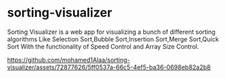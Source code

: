 # sorting-visualizer

Sorting Visualizer is a web app for visualizing a bunch of different sorting algorithms Like Selection
Sort,Bubble Sort,Insertion Sort,Merge Sort,Quick Sort With the functionality of Speed Control and
Array Size Control.


https://github.com/mohamed1Alaa/sorting-visualizer/assets/72877626/5ff0537a-66c5-4ef5-ba36-0698eb82a2b8

